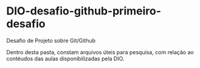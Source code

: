 # DIO-desafio-github-primeiro-desafio
Desafio de Projeto sobre Git/Github

Dentro desta pasta, constam arquivos úteis para pesquisa, com relação ao contéudos das aulas disponibilizadas pela DIO.
